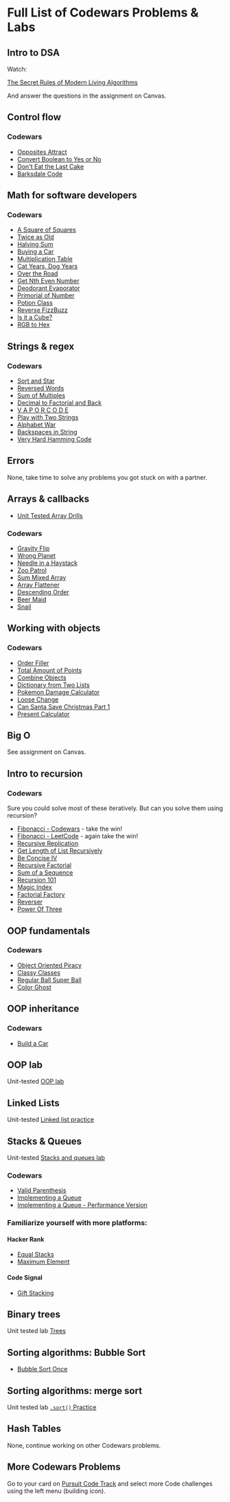 # Full List of Codewars Problems & Labs

## Intro to DSA

Watch:

[The Secret Rules of Modern Living Algorithms](https://www.youtube.com/watch?v=kiFfp-HAu64)

And answer the questions in the assignment on Canvas.

## Control flow

### Codewars

- [Opposites Attract](https://www.codewars.com/kata/555086d53eac039a2a000083)
- [Convert Boolean to Yes or No](https://www.codewars.com/kata/53369039d7ab3ac506000467)
- [Don't Eat the Last Cake ](https://www.codewars.com/kata/5384df88aa6fc164bb000e7d)
- [Barksdale Code](https://www.codewars.com/kata/573d498eb90ccf20a000002a)

## Math for software developers

### Codewars

- [A Square of Squares](https://www.codewars.com/kata/54c27a33fb7da0db0100040e)
- [Twice as Old](https://www.codewars.com/kata/5b853229cfde412a470000d0)
- [Halving Sum](https://www.codewars.com/kata/5a58d46cfd56cb4e8600009d)
- [Buying a Car](https://www.codewars.com/kata/554a44516729e4d80b000012)
- [Multiplication Table](https://www.codewars.com/kata/5a2fd38b55519ed98f0000ce)
- [Cat Years, Dog Years](https://www.codewars.com/kata/5a6663e9fd56cb5ab800008b)
- [Over the Road](https://www.codewars.com/kata/5f0ed36164f2bc00283aed07)
- [Get Nth Even Number](https://www.codewars.com/kata/5933a1f8552bc2750a0000ed)
- [Deodorant Evaporator](https://www.codewars.com/kata/5506b230a11c0aeab3000c1f)
- [Primorial of Number](https://www.codewars.com/kata/5a99a03e4a6b34bb3c000124)
- [Potion Class](https://www.codewars.com/kata/5981ff1daf72e8747d000091)
- [Reverse FizzBuzz](https://www.codewars.com/kata/reverse-fizzbuzz)
- [Is it a Cube?](https://www.codewars.com/kata/58d248c7012397a81800005c/solutions/javascript)
- [RGB to Hex](https://www.codewars.com/kata/513e08acc600c94f01000001)

## Strings & regex

### Codewars

- [Sort and Star](https://www.codewars.com/kata/57cfdf34902f6ba3d300001e)
- [Reversed Words](https://www.codewars.com/kata/51c8991dee245d7ddf00000e)
- [Sum of Multiples](https://www.codewars.com/kata/sum-of-multiples)
- [Decimal to Factorial and Back](https://www.codewars.com/kata/54e320dcebe1e583250008fd)
- [V A P O R C O D E](https://www.codewars.com/kata/5966eeb31b229e44eb00007a)
- [Play with Two Strings](https://www.codewars.com/kata/56c30ad8585d9ab99b000c54)
- [Alphabet War](https://www.codewars.com/kata/59377c53e66267c8f6000027)
- [Backspaces in String](https://www.codewars.com/kata/5727bb0fe81185ae62000ae3)
- [Very Hard Hamming Code](https://www.codewars.com/kata/5ef9ca8b76be6d001d5e1c3e)

## Errors

None, take time to solve any problems you got stuck on with a partner.

## Arrays & callbacks

- [Unit Tested Array Drills](https://github.com/joinpursuit/array-method-drills)

### Codewars

- [Gravity Flip](https://www.codewars.com/kata/5f70c883e10f9e0001c89673)
- [Wrong Planet](https://www.codewars.com/kata/515e188a311df01cba000003)
- [Needle in a Haystack](https://www.codewars.com/kata/56676e8fabd2d1ff3000000)
- [Zoo Patrol](https://www.codewars.com/kata/5276c18121e20900c0000235)
- [Sum Mixed Array](https://www.codewars.com/kata/sum-mixed-array)
- [Array Flattener](https://www.codewars.com/kata/57ee99a16c8df7b02d00045f)
- [Descending Order](https://www.codewars.com/kata/5467e4d82edf8bbf40000155?utm_source=newsletter)
- [Beer Maid](https://www.codewars.com/kata/51e04f6b544cf3f6550000c1?utm_source=newsletter)
- [Snail](https://www.codewars.com/kata/521c2db8ddc89b9b7a0000c1)

## Working with objects

### Codewars

- [Order Filler](https://www.codewars.com/kata/586ee462d0982081bf001f07)
- [Total Amount of Points](https://www.codewars.com/kata/5bb904724c47249b10000131)
- [Combine Objects](https://www.codewars.com/kata/56bd9e4b0d0b64eaf5000819)
- [Dictionary from Two Lists](https://www.codewars.com/kata/5533c2a50c4fea6832000101)
- [Pokemon Damage Calculator](https://www.codewars.com/kata/536e9a7973130a06eb000e9f)
- [Loose Change](https://www.codewars.com/kata/5571f712ddf00b54420000ee)
- [Can Santa Save Christmas Part 1](https://www.codewars.com/kata/5857e8bb9948644aa1000246)
- [Present Calculator](https://www.codewars.com/kata/585b989c45376c73e30000d1)

## Big O

See assignment on Canvas.

## Intro to recursion

### Codewars
Sure you could solve most of these iteratively. But can you solve them using recursion?

- [Fibonacci - Codewars](https://www.codewars.com/kata/569512b7707bc1b88200002f) - take the win!
- [Fibonacci - LeetCode](https://leetcode.com/problems/fibonacci-number/) - again take the win!
- [Recursive Replication](https://www.codewars.com/kata/57547f9182655569ab0008c4/javascript)
- [Get Length of List Recursively](https://www.codewars.com/kata/57a83e447cb1f32de80000d5)
- [Be Concise IV](https://www.codewars.com/kata/5703c093022cd1aae90012c9)
- [Recursive Factorial](https://www.codewars.com/kata/5694cb0ec554589633000036)
- [Sum of a Sequence](https://www.codewars.com/kata/586f6741c66d18c22800010a)
- [Recursion 101](https://www.codewars.com/kata/5b752a42b11814b09c00005d)
- [Magic Index](https://www.codewars.com/kata/57d5fed61a6282bf6f002a5f)
- [Factorial Factory](https://www.codewars.com/kata/528e95af53dcdb40b5000171)
- [Reverser](https://www.codewars.com/kata/58069e4cf3c13ef3a6000168)
- [Power Of Three](https://leetcode.com/problems/power-of-three/)

## OOP fundamentals

### Codewars

- [Object Oriented Piracy](https://www.codewars.com/kata/54fe05c4762e2e3047000add)
- [Classy Classes](https://www.codewars.com/kata/55a144eff5124e546400005a)
- [Regular Ball Super Ball](https://www.codewars.com/kata/53f0f358b9cb376eca001079)
- [Color Ghost](https://www.codewars.com/kata/53f1015fa9fe02cbda00111a)

## OOP inheritance

### Codewars

- [Build a Car](https://www.codewars.com/kata/5832d6e2565e120ae60000bb)

## OOP lab

Unit-tested [OOP lab](https://github.com/joinpursuit/oop-fruits-pets-lab)

## Linked Lists

Unit-tested [Linked list practice](https://github.com/joinpursuit/m6-linked-list-practice)

## Stacks & Queues

Unit-tested [Stacks and queues lab](https://github.com/joinpursuit/m6-stacks-queues-practice)

### Codewars

- [Valid Parenthesis](https://www.codewars.com/kata/valid-parentheses)
- [Implementing a Queue](https://www.codewars.com/kata/implementing-a-queue)
- [Implementing a Queue - Performance Version](https://www.codewars.com/kata/implementing-a-queue-performance-version)

### Familiarize yourself with more platforms:

#### Hacker Rank

- [Equal Stacks](https://www.hackerrank.com/challenges/equal-stacks/problem)
- [Maximum Element](https://www.hackerrank.com/challenges/maximum-element/problem)

#### Code Signal

- [Gift Stacking](https://app.codesignal.com/challenge/ZQMreaCmFzshtoETf)

## Binary trees

Unit tested lab [Trees](https://github.com/joinpursuit/m6-trees-introduction-lab)

## Sorting algorithms: Bubble Sort

- [Bubble Sort Once](https://www.codewars.com/kata/bubblesort-once)

## Sorting algorithms: merge sort

Unit tested lab [`.sort()` Practice](https://github.com/joinpursuit/m6-sorting-algos-practice)

## Hash Tables

None, continue working on other Codewars problems.

## More Codewars Problems

Go to your card on [Pursuit Code Track](https://pursuit.codetrack.dev) and select more Code challenges using the left menu (building icon).
